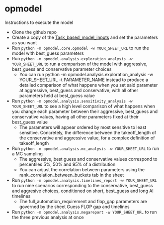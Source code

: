# opmodel

Instructions to execute the model
- Clone the github repo 
- Create a copy of the [Task_based_model_inputs](https://docs.google.com/spreadsheets/d/1r-WxW4JeNoi_gCMc5y2iTlJQnan_LLCF5s_V4ZDDMkI) and set the parameters as you want
- Run `python -m opmodel.core.opmodel -w YOUR_SHEET_URL` to run the model with best_guess parameters
- Run `python -m opmodel.analysis.exploration_analysis -w YOUR_SHEET_URL` to run a comparison of the model with aggressive, best_guess and conservative parameter choices
    - You can run python -m opmodel.analysis.exploration_analysis -w YOUR_SHEET_URL -t PARAMETER_NAME instead to produce a detailed comparison of what happens when you set said parameter at aggressive, best_guess and conservative, with all other parameters held at best_guess value
- Run `python -m opmodel.analysis.sensitivity_analysis -w YOUR_SHEET_URL` to see a high level comparison of what happens when you change each parameter between their aggressive, best_guess and conservative values, having all other parameters fixed at their best_guess value
    - The parameters will appear ordered by most sensitive to least sensitive. Concretely, the difference between the takeoff_length of the conservative and aggressive value, for a complex definition of takeoff_length
- Run `python -m opmodel.analysis.mc_analysis -w YOUR_SHEET_URL` to run a MC sampling
    - The aggressive, best guess and conservative values correspond to percentiles 5%, 50% and 95% of a distribution
    - You can adjust the correlation between parameters using the rank_correlation_between_buckets tab in the sheet
- Run `python -m opmodel.analysis.timelines_report -w YOUR_SHEET_URL` to run nine scenarios corresponding to the conservative, best_guess and aggresive choices, conditioned on short, best_guess and long AI timelines 
    - The full_automation_requirement and flop_gap parameters are governed by the sheet Guess FLOP gap and timelines
- Run `python -m opmodel.analysis.megareport -w YOUR_SHEET_URL` to run the three previous analysis at once
